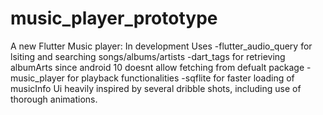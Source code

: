 # music_player_prototype

A new Flutter Music player:
In development
Uses -flutter_audio_query for lsiting and searching songs/albums/artists
     -dart_tags for retrieving albumArts since android 10 doesnt allow fetching from defualt package
     -music_player for playback functionalities
     -sqflite for faster loading of musicInfo
Ui heavily inspired by several dribble shots, including use of thorough animations.
     
